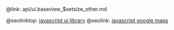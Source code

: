 @link: api/ui.baseview_$setsize_other.md

@seolinktop: [javascript ui library](https://webix.com)
@seolink: [javascript google maps](https://webix.com/widget/maps/)